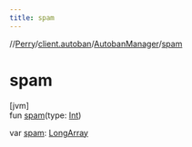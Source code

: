 ```yaml
---
title: spam
---
```

//[Perry](../../../index.html)/[client.autoban](../index.html)/[AutobanManager](index.html)/[spam](spam.html)



# spam



[jvm]\
fun [spam](spam.html)(type: [Int](https://kotlinlang.org/api/latest/jvm/stdlib/kotlin/-int/index.html))

var [spam](spam.html): [LongArray](https://kotlinlang.org/api/latest/jvm/stdlib/kotlin/-long-array/index.html)




